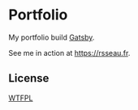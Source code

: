 # Portfolio

My portfolio build [Gatsby](https://www.gatsbyjs.com/).

See me in action at <https://rsseau.fr>.

## License

[WTFPL](http://www.wtfpl.net/)
